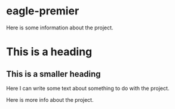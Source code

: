 # eagle-premier
Here is some information about the project.

# This is a heading

## This is a smaller heading

Here I can write some text about something to do with the project.

Here is more info about the project.
